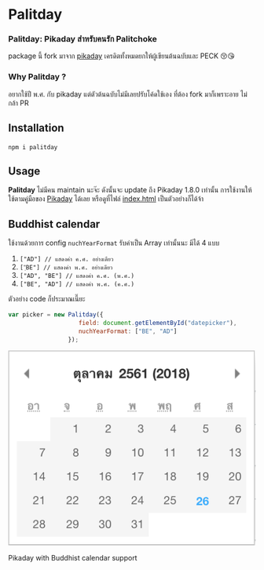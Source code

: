 Palitday
========

### Palitday: Pikaday สำหรับคนรัก Palitchoke
package นี้  fork มาจาก [pikaday](https://github.com/Pikaday/Pikaday) เครดิตทั้งหมดยกให้ผู้เขียนต้นฉบับและ PECK 😚😘

### Why Palitday ?
อยากใช้ปี พ.ศ. กับ pikaday แต่ตัวต้นฉบับไม่มีเลยปรับโค้ดใช้เอง ที่ต้อง fork มาก็เพราะอาย ไม่กล้า PR

## Installation

    npm i palitday

## Usage

**Palitday** ไม่มีคน maintain นะจ๊ะ ดังนั้นจะ update ถึง Pikaday 1.8.0 เท่านั้น
การใช้งานให้ใช้ตามคู่มือของ [Pikaday](https://github.com/Pikaday/Pikaday) ได้เลย หรือดูที่ไฟล์ [index.html](index.html) เป็นตัวอย่างก็ได้จ้า

## Buddhist calendar

ใช้งานด้วยการ config `nuchYearFormat` รับค่าเป็น Array เท่านั้นนะ มีได้ 4 แบบ
1. `["AD"] // แสดงค่า ค.ศ. อย่างเดียว`
2. `["ฺBE"] // แสดงค่า พ.ศ. อย่างเดียว`
3. `["AD", "BE"] // แสดงค่า ค.ศ. (พ.ศ.)`
4. `["BE", "AD"] // แสดงค่า พ.ศ. (ค.ศ.)`

ตัวอย่าง code ก็ประมาณเนี๊ยะ
```javascript
var picker = new Palitday({
                    field: document.getElementById("datepicker"),
                    nuchYearFormat: ["BE", "AD"]
                 });
```

![example](palitday-sample.png)

Pikaday with Buddhist calendar support
